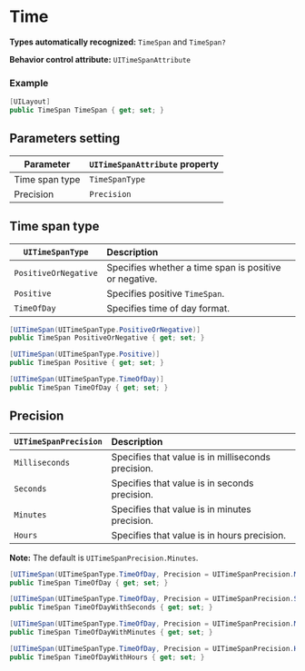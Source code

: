 # Time

**Types automatically recognized:** `TimeSpan` and `TimeSpan?`

**Behavior control attribute:**  `UITimeSpanAttribute`

### Example
```csharp
[UILayout]
public TimeSpan TimeSpan { get; set; }
```

## Parameters setting

| Parameter | `UITimeSpanAttribute` property | 
| -----------|:------------- 
| Time span type | `TimeSpanType` |
| Precision | `Precision` |


## Time span type

| `UITimeSpanType` | Description | 
| ------------- |:------------- 
| `PositiveOrNegative` | Specifies whether a time span is positive or negative. |
| `Positive` | Specifies positive `TimeSpan`. |
| `TimeOfDay` | Specifies time of day format. |

```csharp
[UITimeSpan(UITimeSpanType.PositiveOrNegative)]
public TimeSpan PositiveOrNegative { get; set; }

[UITimeSpan(UITimeSpanType.Positive)]
public TimeSpan Positive { get; set; }

[UITimeSpan(UITimeSpanType.TimeOfDay)]
public TimeSpan TimeOfDay { get; set; }
```

## Precision

| `UITimeSpanPrecision` | Description | 
| ------------- |:------------- 
| `Milliseconds` | Specifies that value is in milliseconds precision. |
| `Seconds` | Specifies that value is in seconds precision. |
| `Minutes` | Specifies that value is in minutes precision. |
| `Hours` | Specifies that value is in hours precision. |

**Note:** The default is `UITimeSpanPrecision.Minutes`.

```csharp
[UITimeSpan(UITimeSpanType.TimeOfDay, Precision = UITimeSpanPrecision.Milliseconds)]
public TimeSpan TimeOfDay { get; set; }

[UITimeSpan(UITimeSpanType.TimeOfDay, Precision = UITimeSpanPrecision.Seconds)]
public TimeSpan TimeOfDayWithSeconds { get; set; }

[UITimeSpan(UITimeSpanType.TimeOfDay, Precision = UITimeSpanPrecision.Minutes)]
public TimeSpan TimeOfDayWithMinutes { get; set; }

[UITimeSpan(UITimeSpanType.TimeOfDay, Precision = UITimeSpanPrecision.Hours)]
public TimeSpan TimeOfDayWithHours { get; set; }
```